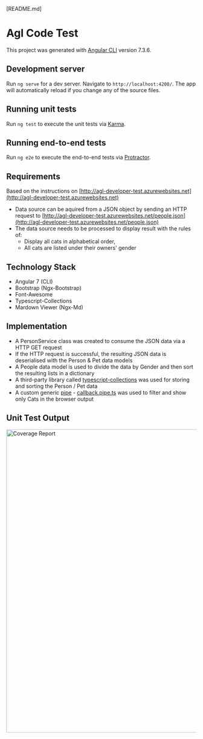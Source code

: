 [README.md]

# Agl Code Test

This project was generated with [Angular CLI](https://github.com/angular/angular-cli) version 7.3.6.

## Development server

Run `ng serve` for a dev server. Navigate to `http://localhost:4200/`. The app will automatically reload if you change any of the source files.

## Running unit tests

Run `ng test` to execute the unit tests via [Karma](https://karma-runner.github.io).

## Running end-to-end tests

Run `ng e2e` to execute the end-to-end tests via [Protractor](http://www.protractortest.org/).

## Requirements ##

Based on the instructions on [http://agl-developer-test.azurewebsites.net](http://agl-developer-test.azurewebsites.net)

* Data source can be aquired from a JSON object by sending an HTTP request to [http://agl-developer-test.azurewebsites.net/people.json](http://agl-developer-test.azurewebsites.net/people.json)
* The data source needs to be processed to display result with the rules of:
  * Display all cats in alphabetical order,
  * All cats are listed under their owners' gender

## Technology Stack ##
* Angular 7 (CLI)
* Bootstrap (Ngx-Bootstrap)
* Font-Awesome
* Typescript-Collections
* Mardown Viewer (Ngx-Md)

## Implementation ##

* A PersonService class was created to consume the JSON data via a HTTP GET request
* If the HTTP request is successful, the resulting JSON data is deserialised with the Person & Pet data models
* A People data model is used to divide the data by Gender and then sort the resulting lists in a dictionary
* A third-party library called [typescript-collections](https://www.npmjs.com/package/typescript-collections) was used for storing and sorting the Person / Pet data
* A custom generic [pipe](https://angular.io/guide/pipes) - [callback.pipe.ts](./src/app/callback.pipe.ts) was used to filter and show only Cats in the browser output 


## Unit Test Output

<img alt="Coverage Report" src="/assets/test-output.png" width="800">
